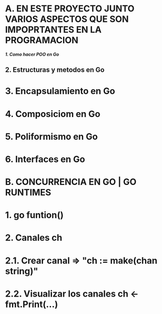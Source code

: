 # A. EN ESTE PROYECTO JUNTO VARIOS ASPECTOS QUE SON IMPOPRTANTES EN LA PROGRAMACION

#####   1. Como hacer POO en Go 
##   2. Estructuras y metodos en Go 
#   3. Encapsulamiento en Go 
#   4. Composiciom en Go
#   5. Poliformismo en Go 
#   6. Interfaces en Go 

# B. CONCURRENCIA EN GO | GO RUNTIMES

#   1. go funtion()
#   2. Canales ch
#       2.1. Crear canal => "ch := make(chan string)"
#       2.2. Visualizar los canales ch <- fmt.Print(...)